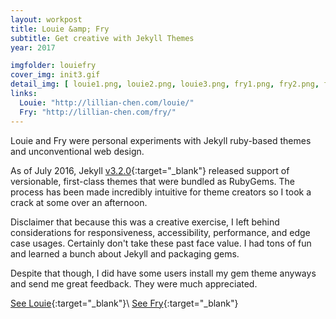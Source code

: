 ```yaml
---
layout: workpost
title: Louie &amp; Fry
subtitle: Get creative with Jekyll Themes
year: 2017

imgfolder: louiefry
cover_img: init3.gif
detail_img: [ louie1.png, louie2.png, louie3.png, fry1.png, fry2.png, fry3.png, fry4.png ]
links:
  Louie: "http://lillian-chen.com/louie/"
  Fry: "http://lillian-chen.com/fry/"
---
```


Louie and Fry were personal experiments with Jekyll ruby-based themes and unconventional web design.

As of July 2016, Jekyll [v3.2.0][version]{:target="_blank"} released support of versionable, first-class themes that were bundled as RubyGems. The process has been made incredibly intuitive for theme creators so I took a crack at some over an afternoon.

Disclaimer that because this was a creative exercise, I left behind considerations for responsiveness, accessibility, performance, and edge case usages. Certainly don't take these past face value. I had tons of fun and learned a bunch about Jekyll and packaging gems.

Despite that though, I did have some users install my gem theme anyways and send me great feedback. They were much appreciated.

[See Louie](http://lily.work/louie/){:target="_blank"}\\
[See Fry](http://lily.work/fry/){:target="_blank"}

[version]: https://jekyllrb.com/news/2016/07/26/jekyll-3-2-0-released/
